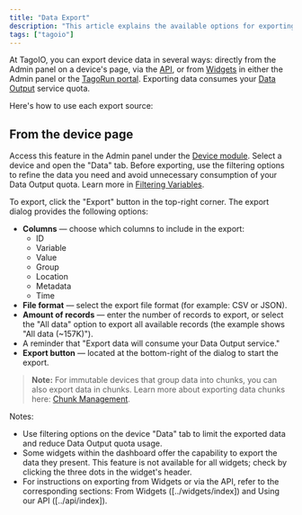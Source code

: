 ```yaml
---
title: "Data Export"
description: "This article explains the available options for exporting device data in TagoIO, and provides step-by-step instructions for exporting data from a device page, including available export options and important quota considerations."
tags: ["tagoio"]
---
```

At TagoIO, you can export device data in several ways: directly from the Admin panel on a device's page, via the [API](../api/index), or from [Widgets](../widgets/index) in either the Admin panel or the [TagoRun portal](../tagorun/tagorun-mobile-app). Exporting data consumes your [Data Output](../../services/data-output-service) service quota.

Here's how to use each export source:

## From the device page

Access this feature in the Admin panel under the [Device module](../devices/index). Select a device and open the "Data" tab. Before exporting, use the filtering options to refine the data you need and avoid unnecessary consumption of your Data Output quota. Learn more in [Filtering Variables](../../devices/data-management/filtered-variables).

To export, click the "Export" button in the top-right corner. The export dialog provides the following options:

- **Columns** — choose which columns to include in the export:
  - ID
  - Variable
  - Value
  - Group
  - Location
  - Metadata
  - Time
- **File format** — select the export file format (for example: CSV or JSON).
- **Amount of records** — enter the number of records to export, or select the "All data" option to export all available records (the example shows "All data (~157K)").
- A reminder that "Export data will consume your Data Output service."
- **Export button** — located at the bottom-right of the dialog to start the export.

> **Note:** For immutable devices that group data into chunks, you can also export data in chunks. Learn more about exporting data chunks here: [Chunk Management](../../devices/data-management/chunk-management).

<!-- Image placeholder removed for build -->

Notes:
- Use filtering options on the device "Data" tab to limit the exported data and reduce Data Output quota usage.
- Some widgets within the dashboard offer the capability to export the data they present. This feature is not available for all widgets; check by clicking the three dots in the widget's header.
- For instructions on exporting from Widgets or via the API, refer to the corresponding sections: From Widgets ([../widgets/index]) and Using our API ([../api/index]).
